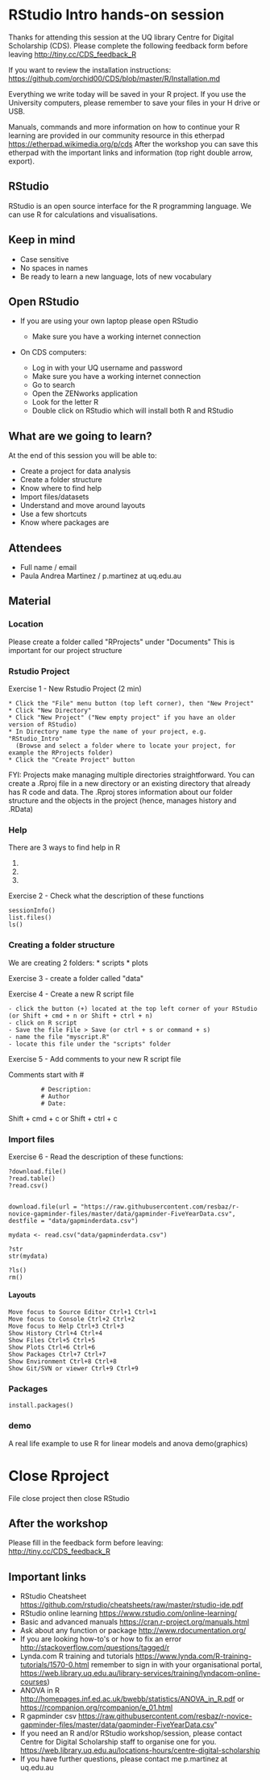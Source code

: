 # RStudio Intro hands-on session

Thanks for attending this session at the UQ library Centre for Digital Scholarship (CDS). Please complete the following feedback form before leaving http://tiny.cc/CDS_feedback_R

If you want to review the installation instructions: https://github.com/orchid00/CDS/blob/master/R/Installation.md

Everything we write today will be saved in your R project. If you use the University computers, please remember to save your files in your H drive or USB.

Manuals, commands and more information on how to continue your R learning are provided in our community resource in this etherpad https://etherpad.wikimedia.org/p/cds
After the workshop you can save this etherpad with the important links and information (top right double arrow, export).

## RStudio

RStudio is an open source interface for the R programming language.
We can use R for calculations and visualisations.

## Keep in mind

* Case sensitive
* No spaces in names
* Be ready to learn a new language, lots of new vocabulary

## Open RStudio

* If you are using your own laptop please open RStudio
  * Make sure you have a working internet connection

* On CDS computers:
  * Log in with your UQ username and password
  * Make sure you have a working internet connection
  * Go to search 
  * Open the ZENworks application
  * Look for the letter R 
  * Double click on RStudio which will install both R and RStudio 

## What are we going to learn?

At the end of this session you will be able to:

   * Create a project for data analysis
   * Create a folder structure
   * Know where to find help
   * Import files/datasets
   * Understand and move around layouts 
   * Use a few shortcuts
   * Know where packages are

   
## Attendees   

* Full name / email
* Paula Andrea Martinez / p.martinez at uq.edu.au


## Material

### Location
Please create a folder called "RProjects" under "Documents"
This is important for our project structure

### Rstudio Project
Exercise 1 - New Rstudio Project (2 min)

    * Click the "File" menu button (top left corner), then "New Project"
    * Click "New Directory"
    * Click "New Project" ("New empty project" if you have an older version of RStudio)
    * In Directory name type the name of your project, e.g. "RStudio_Intro" 
      (Browse and select a folder where to locate your project, for example the RProjects folder)
    * Click the "Create Project" button
    
FYI: Projects make managing multiple directories straightforward. You can create a .Rproj file in a new directory or an existing directory that already has R code and data. The .Rproj stores information about our folder structure and the objects in the project (hence, manages history and .RData)

### Help

There are 3 ways to find help in R

1.
2.
3.


Exercise 2 - Check what the description of these functions

    sessionInfo()
    list.files()
    ls()
  
### Creating a folder structure

We are creating 2 folders:
    * scripts
    * plots
    
Exercise 3 - create a folder called "data"

Exercise 4 - Create a new R script file

    - click the button (+) located at the top left corner of your RStudio  (or Shift + cmd + n or Shift + ctrl + n)
    - click on R script
    - Save the file File > Save (or ctrl + s or command + s)
    - name the file "myscript.R"
    - locate this file under the "scripts" folder

Exercise 5 - Add comments to your new R script file

Comments start with #

             # Description:
             # Author
             # Date:

Shift + cmd + c or Shift + ctrl + c

### Import files

Exercise 6 - Read the description of these functions:
    
    ?download.file()
    ?read.table()
    ?read.csv()


    download.file(url = "https://raw.githubusercontent.com/resbaz/r-novice-gapminder-files/master/data/gapminder-FiveYearData.csv", destfile = "data/gapminderdata.csv")

    mydata <- read.csv("data/gapminderdata.csv")

    ?str
    str(mydata)

    ?ls()
    rm()


#### Layouts

    Move focus to Source Editor Ctrl+1 Ctrl+1
    Move focus to Console Ctrl+2 Ctrl+2
    Move focus to Help Ctrl+3 Ctrl+3
    Show History Ctrl+4 Ctrl+4
    Show Files Ctrl+5 Ctrl+5
    Show Plots Ctrl+6 Ctrl+6
    Show Packages Ctrl+7 Ctrl+7
    Show Environment Ctrl+8 Ctrl+8
    Show Git/SVN or viewer Ctrl+9 Ctrl+9


### Packages

    install.packages()


### demo

A real life example to use R for linear models and anova 
demo(graphics)

# Close Rproject

File
close project
then close RStudio


## After the workshop

Please fill in the feedback form before leaving: http://tiny.cc/CDS_feedback_R

## Important links
* RStudio Cheatsheet https://github.com/rstudio/cheatsheets/raw/master/rstudio-ide.pdf
* RStudio online learning https://www.rstudio.com/online-learning/
* Basic and advanced manuals https://cran.r-project.org/manuals.html
* Ask about any function or package http://www.rdocumentation.org/
* If you are looking how-to's or how to fix an error http://stackoverflow.com/questions/tagged/r
* Lynda.com R training and tutorials https://www.lynda.com/R-training-tutorials/1570-0.html remember to sign in with your organisational portal, https://web.library.uq.edu.au/library-services/training/lyndacom-online-courses)
* ANOVA in R http://homepages.inf.ed.ac.uk/bwebb/statistics/ANOVA_in_R.pdf or https://rcompanion.org/rcompanion/e_01.html
* R gapminder csv https://raw.githubusercontent.com/resbaz/r-novice-gapminder-files/master/data/gapminder-FiveYearData.csv"
* If you need an R and/or RStudio workshop/session, please contact Centre for Digital Scholarship staff to organise one for you. 
https://web.library.uq.edu.au/locations-hours/centre-digital-scholarship
* If you have further questions, please contact me p.martinez at uq.edu.au 
